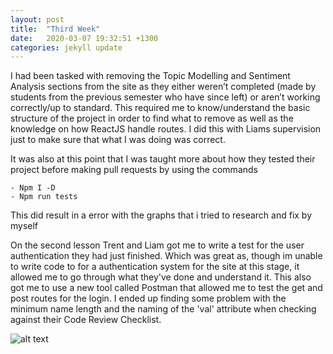 ```yaml
---
layout: post
title:  "Third Week"
date:   2020-03-07 19:32:51 +1300
categories: jekyll update
---
```


I had been tasked with removing the Topic Modelling and Sentiment Analysis sections from the site as they either weren’t completed (made by students from the previous semester who have since left) or aren’t working correctly/up to standard. This required me to know/understand the basic structure of the project in order to find what to remove as well as the knowledge on how ReactJS handle routes. I did this with Liams supervision just to make sure that what I was doing was correct.

It was also at this point that I was taught more about how they tested their project before making pull requests by using the commands
```
- Npm I -D
- Npm run tests
```

This did result in a error with the graphs that i tried to research and fix by myself

On the second lesson Trent and Liam got me to write a test for the user authentication they had just finished. Which was great as, though im unable to write code to for a authentication system for the site at this stage, it allowed me to go through what they've done and understand it. This also got me to use a new tool called Postman that allowed me to test the get and post routes for the login. I ended up finding some problem with the minimum name length and the naming of the 'val' attribute when checking against their Code Review Checklist.

![alt text](images/2020-03-05-postman.jpg)